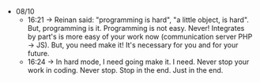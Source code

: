 - 08/10 
    - 16:21
        -> Reinan said: "programming is hard", "a little object, is hard". But, programming is it. Programming is not easy. Never! Integrates by part's is more easy of your work now (communication server PHP -> JS). But, you need make it! It's necessary for you and for your future.
    - 16:24
        -> In hard mode, I need going make it. I need. Never stop your work in coding. Never stop. Stop in the end. Just in the end.